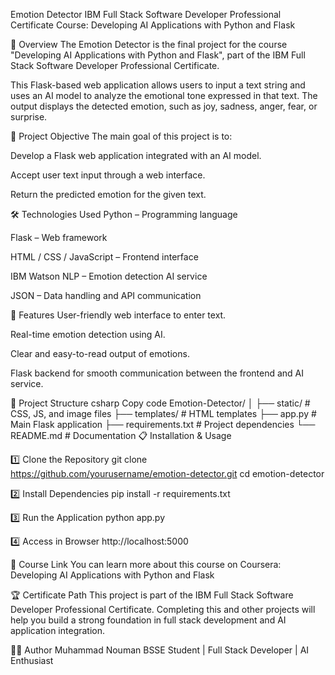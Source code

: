 Emotion Detector
IBM Full Stack Software Developer Professional Certificate
Course: Developing AI Applications with Python and Flask

📌 Overview
The Emotion Detector is the final project for the course "Developing AI Applications with Python and Flask", part of the IBM Full Stack Software Developer Professional Certificate.

This Flask-based web application allows users to input a text string and uses an AI model to analyze the emotional tone expressed in that text. The output displays the detected emotion, such as joy, sadness, anger, fear, or surprise.

🎯 Project Objective
The main goal of this project is to:

Develop a Flask web application integrated with an AI model.

Accept user text input through a web interface.

Return the predicted emotion for the given text.

🛠️ Technologies Used
Python – Programming language

Flask – Web framework

HTML / CSS / JavaScript – Frontend interface

IBM Watson NLP – Emotion detection AI service

JSON – Data handling and API communication

🚀 Features
User-friendly web interface to enter text.

Real-time emotion detection using AI.

Clear and easy-to-read output of emotions.

Flask backend for smooth communication between the frontend and AI service.

📂 Project Structure
csharp
Copy code
Emotion-Detector/
│
├── static/               # CSS, JS, and image files
├── templates/            # HTML templates
├── app.py                 # Main Flask application
├── requirements.txt       # Project dependencies
└── README.md              # Documentation
📋 Installation & Usage

1️⃣ Clone the Repository
git clone https://github.com/yourusername/emotion-detector.git
cd emotion-detector

2️⃣ Install Dependencies
pip install -r requirements.txt

3️⃣ Run the Application
python app.py

4️⃣ Access in Browser
http://localhost:5000

📖 Course Link
You can learn more about this course on Coursera:
Developing AI Applications with Python and Flask

🏆 Certificate Path
This project is part of the IBM Full Stack Software Developer Professional Certificate. Completing this and other projects will help you build a strong foundation in full stack development and AI application integration.

👨‍💻 Author
Muhammad Nouman
BSSE Student | Full Stack Developer | AI Enthusiast
